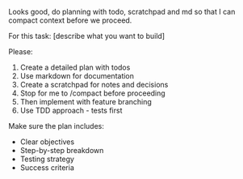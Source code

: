 Looks good, do planning with todo, scratchpad and md so that I can compact context before we proceed.

For this task:
[describe what you want to build]

Please:
1. Create a detailed plan with todos
2. Use markdown for documentation
3. Create a scratchpad for notes and decisions
4. Stop for me to /compact before proceeding
5. Then implement with feature branching
6. Use TDD approach - tests first

Make sure the plan includes:
- Clear objectives
- Step-by-step breakdown
- Testing strategy
- Success criteria